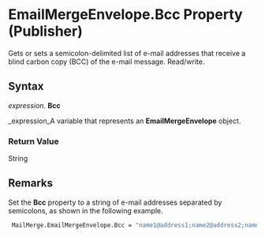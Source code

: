 
# EmailMergeEnvelope.Bcc Property (Publisher)

Gets or sets a semicolon-delimited list of e-mail addresses that receive a blind carbon copy (BCC) of the e-mail message. Read/write.


## Syntax

 _expression_. **Bcc**

 _expression_A variable that represents an  **EmailMergeEnvelope** object.


### Return Value

String


## Remarks

Set the  **Bcc** property to a string of e-mail addresses separated by semicolons, as shown in the following example.


```vb
 MailMerge.EmailMergeEnvelope.Bcc = "name1@address1;name2@address2;name3@address3;..."
```

